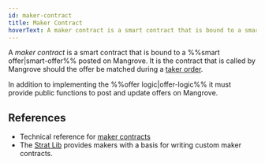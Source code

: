 ```yaml
---
id: maker-contract
title: Maker Contract
hoverText: A maker contract is a smart contract that is bound to a smart offer posted on Mangrove. 
---
```


A _maker contract_ is a smart contract that is bound to a %%smart offer|smart-offer%% posted on Mangrove. 
It is the contract that is called by Mangrove should the offer be matched during a [taker order](../contracts/technical-references/taking-and-making-offers/taker-order/README.md).

In addition to implementing the %%offer logic|offer-logic%% it must provide public functions to post and update offers on Mangrove.

## References

* Technical reference for [maker contracts](../contracts/technical-references/taking-and-making-offers/reactive-offer/maker-contract.md)
* The [Strat Lib](../strat-lib/README.md) provides makers with a basis for writing custom maker contracts.
